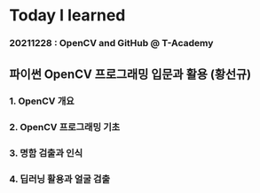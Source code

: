 # Today I learned

### 20211228 : OpenCV and GitHub @ T-Academy 

## 파이썬 OpenCV 프로그래밍 입문과 활용 (황선규)

### 1. OpenCV 개요
### 2. OpenCV 프로그래밍 기초
### 3. 명함 검출과 인식
### 4. 딥러닝 활용과 얼굴 검출
